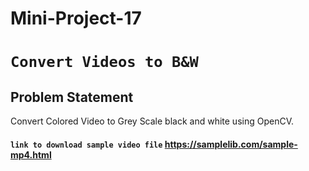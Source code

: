 # Mini-Project-17
# `Convert Videos to B&W`
## Problem Statement
Convert Colored Video to Grey Scale black and white using OpenCV.
#### `link to download sample video file` https://samplelib.com/sample-mp4.html

